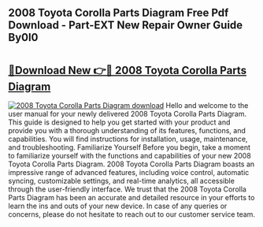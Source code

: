 ## 2008 Toyota Corolla Parts Diagram Free Pdf Download - Part-EXT New Repair Owner Guide By0I0

# <h2><a href="http://dfpqlby.blite.top/?on=2008+Toyota+Corolla+Parts+Diagram">🔗Download New 👉🔴 2008 Toyota Corolla Parts Diagram</a></h2>

[![2008 Toyota Corolla Parts Diagram download](https://i.imgur.com/lujVjoI.png)](http://dfpqlby.blite.top/?on=2008+Toyota+Corolla+Parts+Diagram)
Hello and welcome to the user manual for your newly delivered 2008 Toyota Corolla Parts Diagram. This guide is designed to help you get started with your product and provide you with a thorough understanding of its features, functions, and capabilities. You will find instructions for installation, usage, maintenance, and troubleshooting. Familiarize Yourself Before you begin, take a moment to familiarize yourself with the functions and capabilities of your new 2008 Toyota Corolla Parts Diagram. 2008 Toyota Corolla Parts Diagram boasts an impressive range of advanced features, including voice control, automatic syncing, customizable settings, and real-time analytics, all accessible through the user-friendly interface. We trust that the 2008 Toyota Corolla Parts Diagram has been an accurate and detailed resource in your efforts to learn the ins and outs of your new device. In case of any queries or concerns, please do not hesitate to reach out to our customer service team.
